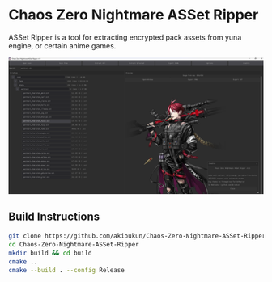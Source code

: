 # Chaos Zero Nightmare ASSet Ripper
ASSet Ripper is a tool for extracting encrypted pack assets from yuna engine, or certain anime games.

![Preview](./img.png)

## Build Instructions

```bash
git clone https://github.com/akioukun/Chaos-Zero-Nightmare-ASSet-Ripper.git
cd Chaos-Zero-Nightmare-ASSet-Ripper
mkdir build && cd build
cmake ..
cmake --build . --config Release
